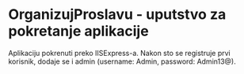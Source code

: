 # OrganizujProslavu - uputstvo za pokretanje aplikacije
Aplikaciju pokrenuti preko IISExpress-a.
Nakon sto se registruje prvi korisnik, dodaje se i admin (username: Admin, password: Admin13@).

